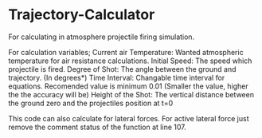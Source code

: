 # Trajectory-Calculator
For calculating in atmosphere projectile firing simulation.

For calculation variables;
  Current air Temperature: Wanted atmospheric temperature for air resistance calculations.
  Initial Speed: The speed which projectile is fired.
  Degree of Shot: The angle between the ground and trajectory. (In degrees*)
  Time Interval: Changable time interval for equations. Recomended value is minimum 0.01 (Smaller the value, higher the the accuracy will be)
  Height of the Shot: The vertical distance between the ground zero and the projectiles position at t=0
  
 This code can also calculate for lateral forces. For active lateral force just remove the comment status of the function at line 107.
